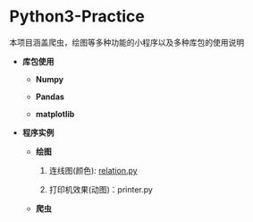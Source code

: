 # Python3-Practice
本项目涵盖爬虫，绘图等多种功能的小程序以及多种库包的使用说明

*  **库包使用**

    + **Numpy**
    
    + **Pandas**
    
    + **matplotlib**
    


*  **程序实例**

    + **绘图**
    
       1. 连线图(颜色): [relation.py](https://github.com/Anfany/Python3-Practice/blob/master/relation.py)
       
          
    
       2. 打印机效果(动图)：printer.py
    
    
    
    + **爬虫**
    


